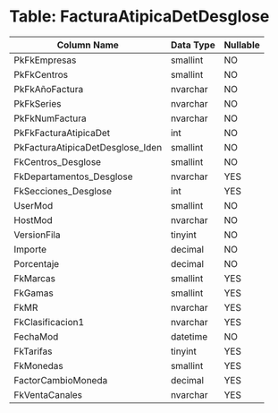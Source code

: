 # Table: FacturaAtipicaDetDesglose

| Column Name | Data Type | Nullable |
|-------------|-----------|----------|
| PkFkEmpresas | smallint | NO |
| PkFkCentros | smallint | NO |
| PkFkAñoFactura | nvarchar | NO |
| PkFkSeries | nvarchar | NO |
| PkFkNumFactura | nvarchar | NO |
| PkFkFacturaAtipicaDet | int | NO |
| PkFacturaAtipicaDetDesglose_Iden | smallint | NO |
| FkCentros_Desglose | smallint | NO |
| FkDepartamentos_Desglose | nvarchar | YES |
| FkSecciones_Desglose | int | YES |
| UserMod | smallint | NO |
| HostMod | nvarchar | NO |
| VersionFila | tinyint | NO |
| Importe | decimal | NO |
| Porcentaje | decimal | NO |
| FkMarcas | smallint | YES |
| FkGamas | smallint | YES |
| FkMR | nvarchar | YES |
| FkClasificacion1 | nvarchar | YES |
| FechaMod | datetime | NO |
| FkTarifas | tinyint | YES |
| FkMonedas | smallint | YES |
| FactorCambioMoneda | decimal | YES |
| FkVentaCanales | nvarchar | YES |
